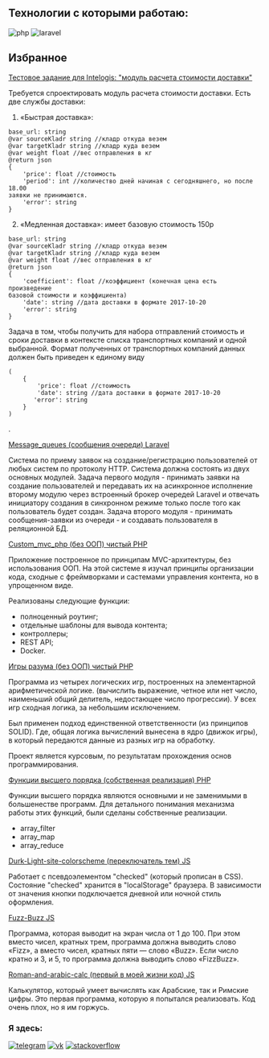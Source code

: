 <!---
[![banner](https://raw.githubusercontent.com/Konkin-Ivan/Konkin-Ivan/main/files/banner.gif)](https://konkin.info)
-->

## Технологии с которыми работаю:
<!-- ![JavaScript](https://img.shields.io/badge/-JavaScript-090909?style=for-the-badge&logo=JavaScript) -->
<!-- ![css](https://img.shields.io/badge/-CSS3-090909?style=for-the-badge&logo=css3) -->
<!-- ![less](https://img.shields.io/badge/-LESS-090909?style=for-the-badge&logo=less) -->
<!-- ![gulp](https://img.shields.io/badge/-GULP-090909?style=for-the-badge&logo=gulp) -->
<!-- ![html](https://img.shields.io/badge/-HTML5-090909?style=for-the-badge&logo=html5) -->
![php](https://img.shields.io/badge/-PHP-090909?style=for-the-badge&logo=php)
![laravel](https://img.shields.io/badge/-Laravel-090909?style=for-the-badge&logo=laravel)

## Избранное

[Тестовое задание для Intelogis: "модуль расчета стоимости доставки"](https://github.com/Konkin-Ivan/test_task_for_Intelogis)

Требуется спроектировать модуль расчета стоимости доставки.
Есть две службы доставки:

1. «Быстрая доставка»:
```
base_url: string
@var sourceKladr string //кладр откуда везем
@var targetKladr string //кладр куда везем
@var weight float //вес отправления в кг
@return json
{
    'price': float //стоимость
    'period': int //количество дней начиная с сегодняшнего, но после 18.00
заявки не принимаются.
    'error': string
}
```
2. «Медленная доставка»:
имеет базовую стоимость 150р
```
base_url: string
@var sourceKladr string //кладр откуда везем
@var targetKladr string //кладр куда везем
@var weight float //вес отправления в кг
@return json
{
    'coefficient': float //коэффициент (конечная цена есть произведение
базовой стоимости и коэффициента)
    'date': string //дата доставки в формате 2017-10-20
    'error': string
}
```
Задача в том, чтобы получить для набора отправлений стоимость и сроки
доставки в контексте списка транспортных компаний и одной выбранной. Формат
полученных от транспортных компаний данных должен быть приведен к единому
виду 
```
(
    {
        'price': float //стоимость
        'date': string //дата доставки в формате 2017-10-20
       'error': string
    }
)
```
.

[Message_queues (сообщения очереди) Laravel](https://github.com/Konkin-Ivan/message_queues)

Система по приему заявок на создание/регистрацию пользователей от любых систем по протоколу HTTP. Система должна состоять из двух основных модулей. Задача первого модуля - принимать заявки на создание пользователей и передавать их на асинхронное исполнение второму модулю через встроенный брокер очередей Laravel и отвечать инициатору создания в синхронном режиме только после того как пользователь будет создан. Задача второго модуля - принимать сообщения-заявки из очереди - и создавать пользователя в реляционной БД.

[Custom_mvc_php (без ООП) чистый PHP](https://github.com/Konkin-Ivan/custom_mvc_php)

Приложение построенное по принципам MVC-архитектуры, без использования ООП. На этой системе я изучал принципы организации кода, сходные с фреймворками и састемами управления контента, но в упрощенном виде.

Реализованы следующие функции:

* полноценный роутинг;
* отдельные шаблоны для вывода контента;
* контроллеры;
* REST API;
* Docker.

[Игры разума (без ООП) чистый PHP](https://github.com/Konkin-Ivan/php-project-lvl1)

Программа из четырех логических игр, построенных на элементарной арифметической логике. (вычислить выражение, четное или нет число, наименьший общий делитель, недостающее число прогрессии). У всех игр сходная логика, за небольшим исключением.

Был применен подход единственной ответственности (из принципов SOLID). Где, общая логика вычислений вынесена в ядро (движок игры), в который передаются данные из разных игр на обработку.

Проект является курсовым, по результатам прохождения основ программирования.

[Функции высшего порядка (собственная реализация) PHP](https://github.com/Konkin-Ivan/higher_order_functions)

Функции высшего порядка являются основными и не заменимыми в большенестве программ. Для детального понимания механизма работы этих функций, были сделаны собственные реализации.

* array_filter
* array_map
* array_reduce

[Durk-Light-site-colorscheme (переключатель тем) JS](https://github.com/Konkin-Ivan/Durk-Light-site-colorscheme)

Работает с псевдоэлементом "checked" (который прописан в CSS). Состояние "checked" хранится в "localStorage" браузера. В зависимости от значения кнопки подключается дневной или ночной стиль оформления.

[Fuzz-Buzz JS](https://github.com/Konkin-Ivan/Fuzz-Buzz)

Программа, которая выводит на экран числа от 1 до 100. При этом вместо чисел, кратных трем, программа должна выводить слово «Fizz», а вместо чисел, кратных пяти — слово «Buzz». Если число кратно и 3, и 5, то программа должна выводить слово «FizzBuzz».

[Roman-and-arabic-calc (первый в моей жизни код) JS](https://github.com/Konkin-Ivan/roman-and-arabic-calc)

Калькулятор, который умеет вычислять как Арабские, так и Римские цифры. Это первая программа, которую я попытался реализовать. Код очень плох, но я им горжусь.

### Я здесь:
[![telegram](https://img.shields.io/badge/-Telegram-090909?style=for-the-badge&logo=telegram)](https://t.me/konkin_ivan)
[![vk](https://img.shields.io/badge/-ВКонтакте-090909?style=for-the-badge&logo=vk)](https://vk.com/konkin_ivan)
[![stackoverflow](https://img.shields.io/badge/-Stackoverflow-090909?style=for-the-badge&logo=stackoverflow)](https://ru.stackoverflow.com/users/272147/%d0%98%d0%b2%d0%b0%d0%bd-%d0%9a%d0%be%d0%bd%d0%ba%d0%b8%d0%bd)
